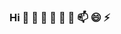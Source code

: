 ### Hi  👋  🔭  🌱  👯  🤔  💬  📫  😄  ⚡ 

<!--
**Zesunlight/Zesunlight** is a ✨ _special_ ✨ repository because its `README.md` (this file) appears on your GitHub profile.

![](https://img.shields.io/badge/%E5%85%AC%E4%BC%97%E5%8F%B7-ze__1017-blue)

![Zesunlight's github stats](https://github-readme-stats.vercel.app/api?username=Zesunlight&show_icons=true&theme=synthwave)](https://github.com/anuraghazra/github-readme-stats)

